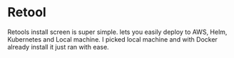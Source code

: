 # Retool
Retools install screen is super simple. lets you easily deploy to AWS, Helm, Kubernetes and Local machine. I picked local machine and with Docker already install it just ran with ease. 


